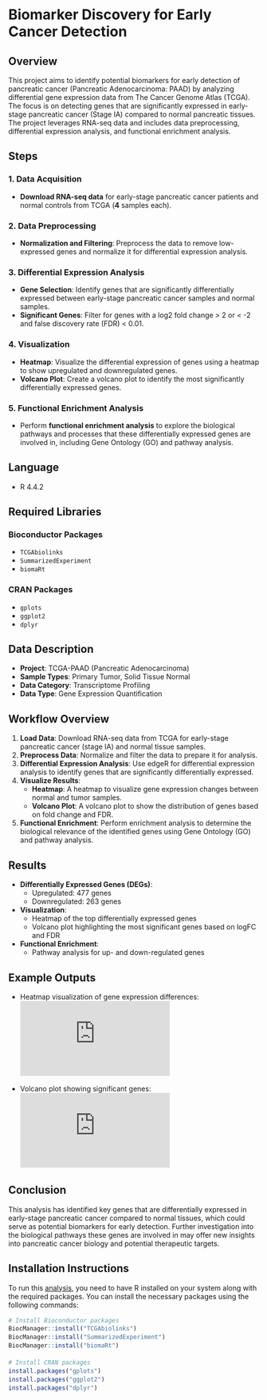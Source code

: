 # Biomarker Discovery for Early Cancer Detection

## Overview 
This project aims to identify potential biomarkers for early detection of pancreatic cancer (Pancreatic Adenocarcinoma: PAAD) by analyzing differential gene expression data from The Cancer Genome Atlas (TCGA). The focus is on detecting genes that are significantly expressed in early-stage pancreatic cancer (Stage IA) compared to normal pancreatic tissues. The project leverages RNA-seq data and includes data preprocessing, differential expression analysis, and functional enrichment analysis.

## Steps

### 1. Data Acquisition
- **Download RNA-seq data** for early-stage pancreatic cancer patients and normal controls from TCGA (**4** samples each).

### 2. Data Preprocessing
- **Normalization and Filtering**: Preprocess the data to remove low-expressed genes and normalize it for differential expression analysis.

### 3. Differential Expression Analysis
- **Gene Selection**: Identify genes that are significantly differentially expressed between early-stage pancreatic cancer samples and normal samples.
- **Significant Genes**: Filter for genes with a log2 fold change > 2 or < -2 and false discovery rate (FDR) < 0.01.

### 4. Visualization
- **Heatmap**: Visualize the differential expression of genes using a heatmap to show upregulated and downregulated genes.
- **Volcano Plot**: Create a volcano plot to identify the most significantly differentially expressed genes.

### 5. Functional Enrichment Analysis
- Perform **functional enrichment analysis** to explore the biological pathways and processes that these differentially expressed genes are involved in, including Gene Ontology (GO) and pathway analysis.


## Language
- R 4.4.2

## Required Libraries 

### Bioconductor Packages
- `TCGAbiolinks`
- `SummarizedExperiment`
- `biomaRt`

### CRAN Packages
- `gplots`
- `ggplot2`
- `dplyr`


## Data Description
- **Project**: TCGA-PAAD (Pancreatic Adenocarcinoma)
- **Sample Types**: Primary Tumor, Solid Tissue Normal
- **Data Category**: Transcriptome Profiling
- **Data Type**: Gene Expression Quantification

## Workflow Overview

1. **Load Data**: Download RNA-seq data from TCGA for early-stage pancreatic cancer (stage IA) and normal tissue samples.
2. **Preprocess Data**: Normalize and filter the data to prepare it for analysis.
3. **Differential Expression Analysis**: Use edgeR for differential expression analysis to identify genes that are significantly differentially expressed.
4. **Visualize Results**:
   - **Heatmap**: A heatmap to visualize gene expression changes between normal and tumor samples.
   - **Volcano Plot**: A volcano plot to show the distribution of genes based on fold change and FDR.
5. **Functional Enrichment**: Perform enrichment analysis to determine the biological relevance of the identified genes using Gene Ontology (GO) and pathway analysis.

## Results

- **Differentially Expressed Genes (DEGs)**: 
   - Upregulated: 477 genes
   - Downregulated: 263 genes
- **Visualization**:
   - Heatmap of the top differentially expressed genes
   - Volcano plot highlighting the most significant genes based on logFC and FDR
- **Functional Enrichment**:
   - Pathway analysis for up- and down-regulated genes

## Example Outputs

- Heatmap visualization of gene expression differences:
  ![Heatmap](https://github.com/manal-agdada/HackBio_mini_projects/blob/main/project_2/Figures/project_2_heatmap.pdf)

- Volcano plot showing significant genes:
  ![Volcano Plot](https://github.com/manal-agdada/HackBio_mini_projects/blob/main/project_2/Figures/project_2_volcanoplot.pdf)

## Conclusion

This analysis has identified key genes that are differentially expressed in early-stage pancreatic cancer compared to normal tissues, which could serve as potential biomarkers for early detection. Further investigation into the biological pathways these genes are involved in may offer new insights into pancreatic cancer biology and potential therapeutic targets.


## Installation Instructions

To run this [analysis](https://github.com/manal-agdada/HackBio_mini_projects/blob/main/project_2/project_2_script.R), you need to have R installed on your system along with the required packages. You can install the necessary packages using the following commands:

```r
# Install Bioconductor packages
BiocManager::install("TCGAbiolinks")
BiocManager::install("SummarizedExperiment")
BiocManager::install("biomaRt")

# Install CRAN packages
install.packages("gplots")
install.packages("ggplot2")
install.packages("dplyr")
